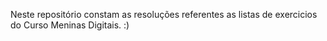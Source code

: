 Neste repositório constam as resoluções referentes as listas de exercicios do Curso Meninas Digitais. :)
